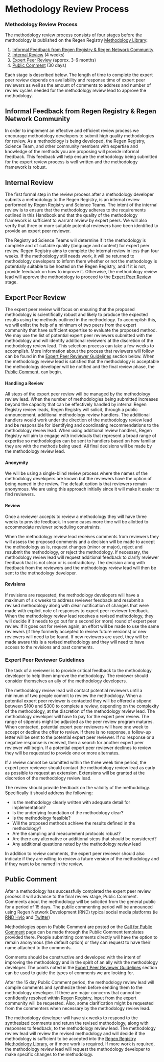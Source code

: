 # Methodology Review Process

### Methodology Review Process

The methodology review process consists of four stages before the methodology is published on the Regen Registry [Methodology Library](http://127.0.0.1:5000/o/HLlZLPGRtuSIEfuq1a8I/s/H1QmzemVpWDCJv0QlPOj/):

1. [Informal Feedback from Regen Registry & Regen Network Community](methodology-review-process.md#informal-feedback-from-regen-registry-and-regen-network-community)
2. [Internal Review](methodology-review-process.md#internal-review) (4 weeks)
3. [Expert Peer Review](methodology-review-process.md#expert-peer-review) (approx. 3-6 months)
4. [Public Comment](methodology-review-process.md#public-comment) (30 days)

Each stage is described below. The length of time to complete the expert peer review depends on availability and response time of expert peer reviewers as well as the amount of comments to address and number of review cycles needed for the methodology review lead to approve the methodology.

## Informal Feedback from Regen Registry & Regen Network Community

In order to implement an effective and efficient review process we encourage methodology developers to submit high quality methodologies for review. As a methodology is being developed,  the Regen Registry, Science Team, and other community members with expertise and knowledge of the methods you are proposing will provide informal feedback. This feedback will help ensure the methodology being submitted for the expert review process is well written and the methodology framework is robust.

## Internal Review

The first formal step in the review process after a methodology developer submits a methodology to the Regen Registry, is an internal review performed by Regen Registry and Science Teams. The intent of the internal review is to ensure that the methodology adheres to the requirements outlined in this Handbook and that the quality of the methodology framework is sufficient to warrant review by expert peers. We will also verify that three or more suitable potential reviewers have been identified to provide an expert peer reviewer.

The Registry ad Science Teams will determine if it the methodology is complete and of suitable quality (language and content) for expert peer review. Regen Registry aims to complete the internal review in less than four weeks. If the methodology still needs work, it will be returned to methodology developers to inform them whether or not the methodology is potentially suitable to be hosted on the Regen Registry, and if it is not, provide feedback on how to improve it. Otherwise, the methodology review lead will approve the methodology to proceed to the [Expert Peer Review](methodology-review-process.md#expert-peer-review) stage.

## Expert Peer Review

The expert peer review will focus on ensuring that the proposed methodology is scientifically robust and likely to produce the expected results using the methods outlined in the methodology. To accomplish this, we will enlist the help of a minimum of two peers from the expert community that have sufficient expertise to evaluate the proposed method. We may use the list of potential expert peer reviewers submitted with the methodology and will identify additional reviewers at the discretion of the methodology review lead. This selection process can take a few weeks to accomplish. More information about the process that reviewers will follow can be found in the [Expert Peer Reviewer Guidelines](methodology-review-process.md#expert-peer-reviewer-guidelines) section below. When the methodology review lead is satisfied that the methodology is acceptable the methodology developer will be notified and the final review phase, the [Public Comment](methodology-review-process.md#public-comment), can begin.

#### **Handling a Review**

All steps of the expert peer review will be managed by the methodology review lead. When the number of methodologies being submitted increases beyond the capacity that can be effectively handled by internal Regen Registry review leads, Regen Registry will solicit, through a public announcement, additional methodology review handlers. The additional handlers would work under the direction of the methodology review lead and be responsible for identifying and coordinating recommendations to the methodology review lead. When using additional review handlers, Regen Registry will aim to engage with individuals that represent a broad range of expertise so methodologies can be sent to handlers based on how familiar they are with the methods being used. All final decisions will be made by the methodology review lead.

#### **Anonymity**

We will be using a single-blind review process where the names of the methodology developers are known but the reviewers have the option of being named in the review. The default option is that reviewers remain anonymous. We are using this approach initially since it will make it easier to find reviewers.&#x20;

#### **Review**

Once a reviewer accepts to review a methodology they will have three weeks to provide feedback. In some cases more time will be allotted to accommodate reviewer scheduling constraints.&#x20;

When the methodology review lead receives comments from reviewers they will assess the proposed comments and a decision will be made to accept the methodology as is, request changes (minor or major), reject and resubmit the methodology, or reject the methodology. If necessary, the methodology review lead will request additional feedback to clarify reviewer feedback that is not clear or is contradictory. The decision along with feedback from the reviewers and the methodology review lead will then be sent to the methodology developer.

#### **Revisions**

If revisions are requested, the methodology developers will have a maximum of six weeks to address reviewer feedback and resubmit a revised methodology along with clear notification of changes that were made with explicit note of responses to expert peer reviewer feedback. When the methodology review lead receives a revised methodology, they will decide if it needs to go out for a second (or more) round of expert peer review. If it goes out for review again, an effort will be made to use the same reviewers (if they formerly accepted to review future versions) or new reviewers will need to be found. If new reviewers are used, they will be made aware this is a revised methodology and they will need to have access to the revisions and past comments.

### **Expert Peer Reviewer Guidelines**

The task of a reviewer is to provide critical feedback to the methodology developer to help them improve the methodology. The reviewer should consider themselves an ally of the methodology developers.

The methodology review lead will contact potential reviewers until a minimum of two people commit to review the methodology. When a potential expert peer reviewer is contacted they will be offered a stipend between $100 and $300 to complete a review, depending on the complexity of the methodology, at the discretion of the methodology review lead.  The methodology developer will have to pay for the expert peer review. The range of stipends might be adjusted as the peer review program matures. When contacted, potential expert peer reviewers will have one week to accept or decline the offer to review. If there is no response, a follow-up letter will be sent to the potential expert peer reviewer. If no response or a negative response is received, then a search for another expert peer reviewer will begin. If a potential expert peer reviewer declines to review they will be requested to provide one or more alternates.

If a review cannot be submitted within the three week time period, the expert peer reviewer should contact the methodology review lead as early as possible to request an extension. Extensions will be granted at the discretion of the methodology review lead.

The review should provide feedback on the validity of the methodology. Specifically it should address the following:

* Is the methodology clearly written with adequate detail for implementation?
* Is the underlying foundation of the methodology clear?
* Is the methodology feasible?
* Will the proposed methods achieve the results defined in the methodology?
* Are the sampling and measurement protocols robust?
* Are there any alternative or additional steps that should be considered?
* Any additional questions noted by the methodology review lead

In addition to review comments, the expert peer reviewer should also indicate if they are willing to review a future version of the methodology and if they want to be named in the review.

## Public Comment

After a methodology has successfully completed the expert peer review process it will advance to the final review stage, Public Comment. Comments about the methodology will be solicited from the general public for a period of 15 days. The public commenting period will be announced using Regen Network Development (RND) typical social media platforms (ie [RND Hylo](https://www.hylo.com/groups/regen-registry-public-comment) and [Twitter](https://twitter.com/regen\_network?ref\_src=twsrc%5Egoogle%7Ctwcamp%5Eserp%7Ctwgr%5Eauthor))

Methodologies open to Public Comment are posted on the [Call for Public Comment](https://registry.regen.network/v/methodology-library/methodologies-and-credit-classes-in-review/call-for-public-comment/methodologies-and-credit-classes-open-for-public-comment) page can be made through the Public Comment templates provided there.  People submitting comments directly will have the option to remain anonymous (the default option) or they can request to have their name attached to the comments.

Comments should be constructive and developed with the intent of improving the methodology and in the spirit of an ally with the methodology developer. The points noted in the [Expert Peer Reviewer Guidelines](methodology-review-process.md#expert-peer-reviewer-guidelines) section can be used to guide the types of comments we are looking for.

After the 15 day Public Comment period, the methodology review lead will compile comments and synthesize them before sending them to the methodology developer. If there are major concerns that cannot be confidently resolved within Regen Registry, input from the expert community will be requested. Also, some clarification might be requested from the commenters when necessary by the methodology review lead.

The methodology developer will have six weeks to respond to the synthesized comments and return the revised methodology, along with responses to feedback, to the methodology review lead. The methodology review lead will review the revised methodology and will decide if the methodology is sufficient to be accepted into the [Regen Registry Methodology Library](https://registry.regen.network/v/methodology-library/), or if more work is required. If more work is required, the methodology review lead will request the methodology developer to make specific changes to the methodology.&#x20;
